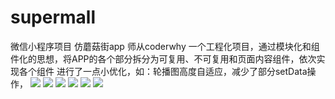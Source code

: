 # supermall
微信小程序项目
仿蘑菇街app
师从coderwhy
一个工程化项目，通过模块化和组件化的思想，将APP的各个部分拆分为可复用、不可复用和页面内容组件，依次实现各个组件
进行了一点小优化，如：轮播图高度自适应，减少了部分setData操作，
![](https://ae01.alicdn.com/kf/H41d8b37e1c384786a3f7872804c14fe8e.png)
![](https://ae01.alicdn.com/kf/H72362fe1f368402884b6de9eddf6597dZ.png)
![](https://ae01.alicdn.com/kf/Hc14563f4040749a4a0cfe550b5c41a388.png)
![](https://ae01.alicdn.com/kf/Hc87b652af8f343349c3b4374fcbff9c7H.png)
![](https://ae01.alicdn.com/kf/H7fc96f4e5381436aa282c24ee7a2d949B.png)
![](https://ae01.alicdn.com/kf/Hd10588ed37cf4737beac598478d0218ar.png)